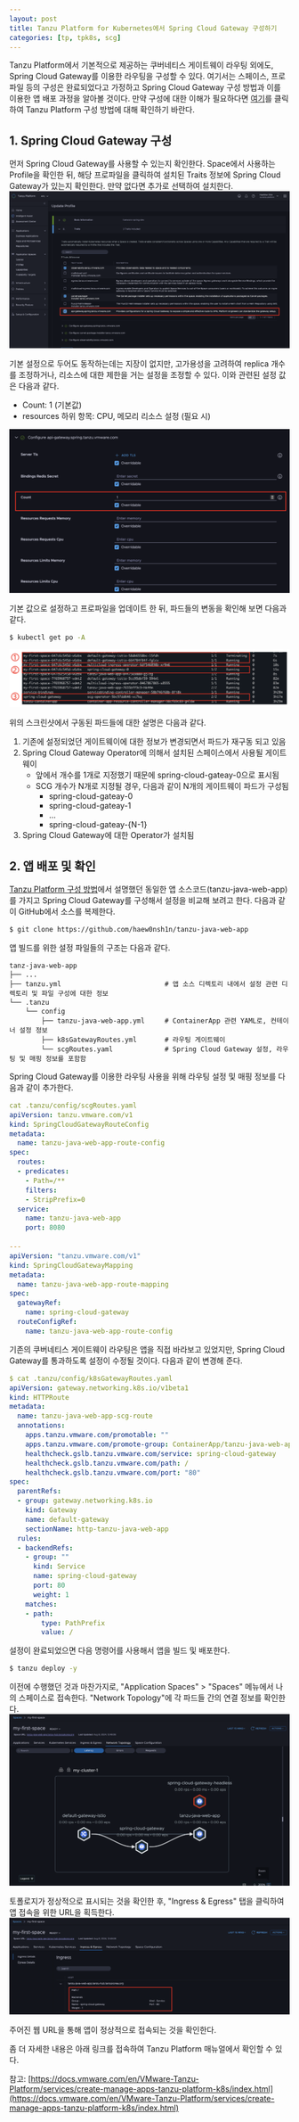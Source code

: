 ```yaml
---
layout: post
title: Tanzu Platform for Kubernetes에서 Spring Cloud Gateway 구성하기
categories: [tp, tpk8s, scg]
---
```


Tanzu Platform에서 기본적으로 제공하는 쿠버네티스 게이트웨이 라우팅 외에도, Spring Cloud Gateway를 이용한 라우팅을 구성할 수 있다. 여기서는 스페이스, 프로파일 등의 구성은 완료되었다고 가정하고 Spring Cloud Gateway 구성 방법과 이를 이용한 앱 배포 과정을 알아볼 것이다. 만약 구성에 대한 이해가 필요하다면 [여기](2024-08-06-configuring-tpk8s.md)를 클릭하여 Tanzu Platform 구성 방법에 대해 확인하기 바란다.

## 1. Spring Cloud Gateway 구성
먼저 Spring Cloud Gateway를 사용할 수 있는지 확인한다. Space에서 사용하는 Profile을 확인한 뒤, 해당 프로파일을 클릭하여 설치된 Traits 정보에 Spring Cloud Gateway가 있는지 확인한다. 만약 없다면 추가로 선택하여 설치한다.
![configuring-scg 1](../static/img/_posts/2024-08-08-configuring-scg/1.png)

기본 설정으로 두어도 동작하는데는 지장이 없지만, 고가용성을 고려하여 replica 개수를 조정하거나, 리소스에 대한 제한을 거는 설정을 조정할 수 있다. 이와 관련된 설정 값은 다음과 같다.
- Count: 1 (기본값)
- resources 하위 항목: CPU, 메모리 리소스 설정 (필요 시)

![configuring-scg 2](../static/img/_posts/2024-08-08-configuring-scg/2.png)

기본 값으로 설정하고 프로파일을 업데이트 한 뒤, 파드들의 변동을 확인해 보면 다음과 같다.
```bash
$ kubectl get po -A
```

![configuring-scg 3](../static/img/_posts/2024-08-08-configuring-scg/3.png)

위의 스크린샷에서 구동된 파드들에 대한 설명은 다음과 같다. 
1. 기존에 설정되었던 게이트웨이에 대한 정보가 변경되면서 파드가 재구동 되고 있음
2. Spring Cloud Gateway Operator에 의해서 설치된 스페이스에서 사용될 게이트웨이
   - 앞에서 개수를 1개로 지정했기 때문에 spring-cloud-gateay-0으로 표시됨
   - SCG 개수가 N개로 지정될 경우, 다음과 같이 N개의 게이트웨이 파드가 구성됨
     - spring-cloud-gateay-0
     - spring-cloud-gateay-1
     - ...
     - spring-cloud-gateay-{N-1}
3. Spring Cloud Gateway에 대한 Operator가 설치됨

## 2. 앱 배포 및 확인
[Tanzu Platform 구성 방법](2024-08-06-configuring-tpk8s.md)에서 설명했던 동일한 앱 소스코드(tanzu-java-web-app)를 가지고 Spring Cloud Gateway를 구성해서 설정을 비교해 보려고 한다. 다음과 같이 GitHub에서 소스를 복제한다.
```bash
$ git clone https://github.com/haew0nsh1n/tanzu-java-web-app
```

앱 빌드를 위한 설정 파일들의 구조는 다음과 같다.

    tanz-java-web-app
    ├── ...
    ├── tanzu.yml                          # 앱 소스 디렉토리 내에서 설정 관련 디렉토리 및 파일 구성에 대한 정보
    └── .tanzu
        └── config          
            ├── tanzu-java-web-app.yml     # ContainerApp 관련 YAML로, 컨테이너 설정 정보
            ├── k8sGatewayRoutes.yml       # 라우팅 게이트웨이
            └── scgRoutes.yaml             # Spring Cloud Gateway 설정, 라우팅 및 매핑 정보를 포함함


Spring Cloud Gateway를 이용한 라우팅 사용을 위해 라우팅 설정 및 매핑 정보를 다음과 같이 추가한다.
```YAML
cat .tanzu/config/scgRoutes.yaml
apiVersion: tanzu.vmware.com/v1
kind: SpringCloudGatewayRouteConfig
metadata:
  name: tanzu-java-web-app-route-config
spec:
  routes:
  - predicates:
    - Path=/**
    filters:
    - StripPrefix=0
  service:
    name: tanzu-java-web-app
    port: 8080

---
apiVersion: "tanzu.vmware.com/v1"
kind: SpringCloudGatewayMapping
metadata:
  name: tanzu-java-web-app-route-mapping
spec:
  gatewayRef:
    name: spring-cloud-gateway
  routeConfigRef:
    name: tanzu-java-web-app-route-config

```
기존의 쿠버네티스 게이트웨이 라우팅은 앱을 직접 바라보고 있었지만, Spring Cloud Gateway를 통과하도록 설정이 수정될 것이다. 다음과 같이 변경해 준다.
```YAML
$ cat .tanzu/config/k8sGatewayRoutes.yaml
apiVersion: gateway.networking.k8s.io/v1beta1
kind: HTTPRoute
metadata:
  name: tanzu-java-web-app-scg-route
  annotations:
    apps.tanzu.vmware.com/promotable: ""
    apps.tanzu.vmware.com/promote-group: ContainerApp/tanzu-java-web-app
    healthcheck.gslb.tanzu.vmware.com/service: spring-cloud-gateway
    healthcheck.gslb.tanzu.vmware.com/path: /
    healthcheck.gslb.tanzu.vmware.com/port: "80"
spec:
  parentRefs:
  - group: gateway.networking.k8s.io
    kind: Gateway
    name: default-gateway
    sectionName: http-tanzu-java-web-app
  rules:
  - backendRefs:
    - group: ""
      kind: Service
      name: spring-cloud-gateway
      port: 80
      weight: 1
    matches:
    - path:
        type: PathPrefix
        value: /
```

설정이 완료되었으면 다음 명령어를 사용해서 앱을 빌드 및 배포한다.
```bash
$ tanzu deploy -y
```

이전에 수행했던 것과 마찬가지로, "Application Spaces" > "Spaces" 메뉴에서 나의 스페이스로 접속한다. "Network Topology"에 각 파드들 간의 연결 정보를 확인한다.
![configuring-scg 4](../static/img/_posts/2024-08-08-configuring-scg/4.png)

토폴로지가 정상적으로 표시되는 것을 확인한 후, "Ingress & Egress" 탭을 클릭하여 앱 접속을 위한 URL을 획득한다.
![configuring-scg 5](../static/img/_posts/2024-08-08-configuring-scg/5.png)

주어진 웹 URL을 통해 앱이 정상적으로 접속되는 것을 확인한다.

좀 더 자세한 내용은 아래 링크를 접속하여 Tanzu Platform 매뉴얼에서 확인할 수 있다.

참고: [https://docs.vmware.com/en/VMware-Tanzu-Platform/services/create-manage-apps-tanzu-platform-k8s/index.html](https://docs.vmware.com/en/VMware-Tanzu-Platform/services/create-manage-apps-tanzu-platform-k8s/index.html)


